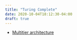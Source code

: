 ```yaml
---
title: "Turing Complete"
date: 2020-10-04T18:12:30-04:00
draft: true
---
```


- [Multitier architecture](https://en.wikipedia.org/wiki/Multitier_architecture)
